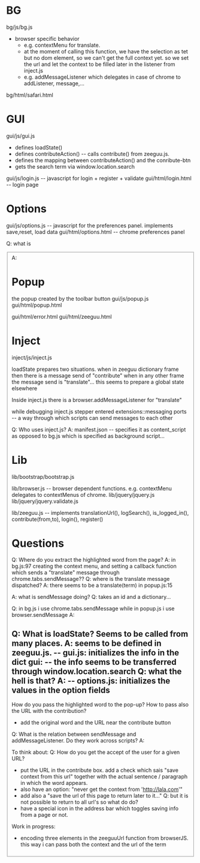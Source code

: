 
BG
===

bg/js/bg.js
- browser specific behavior
    - e.g. contextMenu for translate.
     - at the moment of calling this function, we have the selection as tet
     but no dom element, so we can't get the full context yet. so we set the
     url and let the context to be filled later in the listener from inject.js
    - e.g. addMessageListener which delegates in case of chrome to
    addListener, message,...




bg/html/safari.html

GUI
===
gui/js/gui.js
- defines loadState()
- defines contributeAction() -- calls contribute() from zeeguu.js.
- defines the mapping between contributeAction() and the conribute-btn
- gets the search term via window.location.search

gui/js/login.js -- javascript for login + register + validate 
gui/html/login.html -- login page


Options
===
gui/js/options.js -- javascript for the preferences panel. implements save,reset, load data
gui/html/options.html -- chrome preferences panel

Q: what is <fieldset>
A:



Popup
===
the popup created by the toolbar button
gui/js/popup.js
gui/html/popup.html

gui/html/error.html
gui/html/zeeguu.html

Inject
======
inject/js/inject.js

loadState prepares two situations. when in zeeguu dictionary frame then
 there is a message send of "contribute"
  when in any other frame the message send is "translate"...
  this seems to prepare a global state elsewhere

Inside inject.js there is a browser.addMessageListener for "translate"

while debugging inject.js stepper entered extensions::messaging
ports -- a way through which scripts can send messages to each other



Q: Who uses inject.js?
A: manifest.json -- specifies it as content_script as opposed to bg.js which is specified as background script...



Lib
===
lib/bootstrap/bootstrap.js

lib/browser.js
 -- browser dependent functions. e.g. contextMenu delegates to contextMenus of chrome.
lib/jquery/jquery.js
lib/jquery/jquery.validate.js

lib/zeeguu.js -- implements translationUrl(), logSearch(), is_logged_in(), contribute(from,to), login(), register()

Questions
===
Q: Where do you extract the highlighted word from the page?
A: in bg.js:97 creating the context menu, and setting a callback function which
 sends a "translate" message through chrome.tabs.sendMessage??
  Q: where is the translate message dispatched?
  A: there seems to be a translate(term) in popup.js:15

  A: what is sendMessage doing?
  Q: takes an id and a dictionary...

  Q: in  bg.js i use chrome.tabs.sendMessage while in popup.js i use browser.sendMessage
  A:

Q: What is loadState? Seems to be called from many places.
A: seems to be defined in zeeguu.js.
  -- gui.js: initializes the info in the dict gui:
   -- the info seems to be transferred through window.location.search
   Q: what the hell is that?
   A:
  -- options.js: initializes the values in the option fields
  --


How do you pass the highlighted word to the pop-up?
How to pass also the URL with the contribution?
- add the original word and the URL near the contribute button


Q: What is the relation between sendMessage and addMessageListener.
 Do they work across scripts?
A:



To think about:
Q: How do you get the accept of the user for a given URL?
 - put the URL in the contribute box. add a check which sais "save context from this url" together with the actual sentence / paragraph in which the word appears.
  - also have an option: "never get the context from 'http://lala.com'"
 - add also a "save the url of this page to return later to it..."
  Q: but it is not possible to return to all url's so what do do?
 - have a special icon in the address bar which toggles saving info
 from a page or not.



Work in progress:
- encoding three elements in the zeeguuUrl function from browserJS.
 this way i can pass both the context and the url
 of the term


